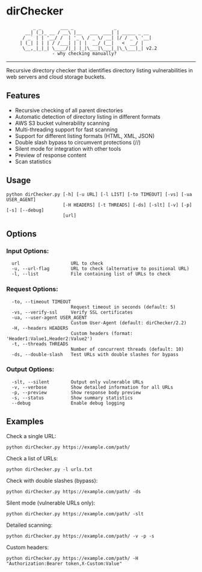 # dirChecker

```
          _ _       ___ _               _           
       __| (_)_ __ / __\ |__   ___  ___| | _____ _ __ 
      / _` | | '__/ /  | '_ \ / _ \/ __| |/ / _ \ '__|
     | (_| | | | / /___| | | |  __/ (__|   <  __/ |   
      \__,_|_|_| \____/|_| |_|\___|\___|_|\_\___|_| v2.2  
                 - why checking manually?
```
----
Recursive directory checker that identifies directory listing vulnerabilities in web servers and cloud storage buckets.

## Features

- Recursive checking of all parent directories
- Automatic detection of directory listing in different formats
- AWS S3 bucket vulnerability scanning
- Multi-threading support for fast scanning
- Support for different listing formats (HTML, XML, JSON)
- Double slash bypass to circumvent protections (//)
- Silent mode for integration with other tools
- Preview of response content
- Scan statistics

## Usage

```
python dirChecker.py [-h] [-u URL] [-l LIST] [-to TIMEOUT] [-vs] [-ua USER_AGENT]
                     [-H HEADERS] [-t THREADS] [-ds] [-slt] [-v] [-p] [-s] [--debug]
                     [url]
```

## Options

### Input Options:
```
  url                   URL to check
  -u, --url-flag        URL to check (alternative to positional URL)
  -l, --list            File containing list of URLs to check
```

### Request Options:
```
  -to, --timeout TIMEOUT
                        Request timeout in seconds (default: 5)
  -vs, --verify-ssl     Verify SSL certificates
  -ua, --user-agent USER_AGENT
                        Custom User-Agent (default: dirChecker/2.2)
  -H, --headers HEADERS
                        Custom headers (format: 'Header1:Value1,Header2:Value2')
  -t, --threads THREADS
                        Number of concurrent threads (default: 10)
  -ds, --double-slash   Test URLs with double slashes for bypass
```

### Output Options:
```
  -slt, --silent        Output only vulnerable URLs
  -v, --verbose         Show detailed information for all URLs
  -p, --preview         Show response body preview
  -s, --status          Show summary statistics
  --debug               Enable debug logging
```

## Examples

Check a single URL:
```
python dirChecker.py https://example.com/path/
```

Check a list of URLs:
```
python dirChecker.py -l urls.txt
```

Check with double slashes (bypass):
```
python dirChecker.py https://example.com/path/ -ds
```

Silent mode (vulnerable URLs only):
```
python dirChecker.py https://example.com/path/ -slt
```

Detailed scanning:
```
python dirChecker.py https://example.com/path/ -v -p -s
```

Custom headers:
```
python dirChecker.py https://example.com/path/ -H "Authorization:Bearer token,X-Custom:Value"
```
